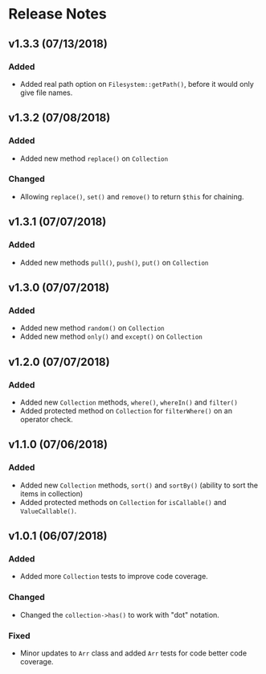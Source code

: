 # Release Notes

## v1.3.3 (07/13/2018)

### Added
* Added real path option on `Filesystem::getPath()`, before it would only give file names.


## v1.3.2 (07/08/2018)

### Added
* Added new method `replace()` on `Collection`

### Changed
* Allowing `replace()`, `set()` and `remove()` to return `$this` for chaining.


## v1.3.1 (07/07/2018)

### Added
* Added new methods `pull()`, `push()`, `put()` on `Collection`


## v1.3.0 (07/07/2018)

### Added
* Added new method `random()` on `Collection`
* Added new method `only()` and `except()` on `Collection`


## v1.2.0 (07/07/2018)

### Added
* Added new `Collection` methods, `where()`, `whereIn()` and `filter()`
* Added protected method on `Collection` for `filterWhere()` on an operator check.


## v1.1.0 (07/06/2018)

### Added
* Added new `Collection` methods, `sort()` and `sortBy()` (ability to sort the items in collection)
* Added protected methods on `Collection` for `isCallable()` and `ValueCallable()`.


## v1.0.1 (06/07/2018)

### Added
* Added more `Collection` tests to improve code coverage.

### Changed
* Changed the `collection->has()` to work with "dot" notation.

### Fixed
* Minor updates to `Arr` class and added `Arr` tests for code better code coverage.
